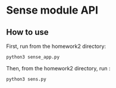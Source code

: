 # Sense module API
## How to use 
First, run from the homework2 directory:

```bash
python3 sense_app.py
```

Then, from the homework2 directory, run :

```bash
python3 sens.py
```